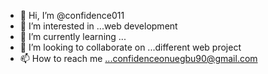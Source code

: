- 👋 Hi, I’m @confidence011
- 👀 I’m interested in ...web development
- 🌱 I’m currently learning ...
- 💞️ I’m looking to collaborate on ...different web project
- 📫 How to reach me ...confidenceonuegbu90@gmail.com

<!---
confidence011/confidence011 is a ✨ special ✨ repository because its `README.md` (this file) appears on your GitHub profile.
You can click the Preview link to take a look at your changes.
--->

